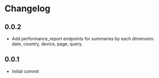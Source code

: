 # Changelog

## 0.0.2
  * Add performance_report endpoints for summaries by each dimension: date, country, device, page, query.

## 0.0.1
  * Initial commit
